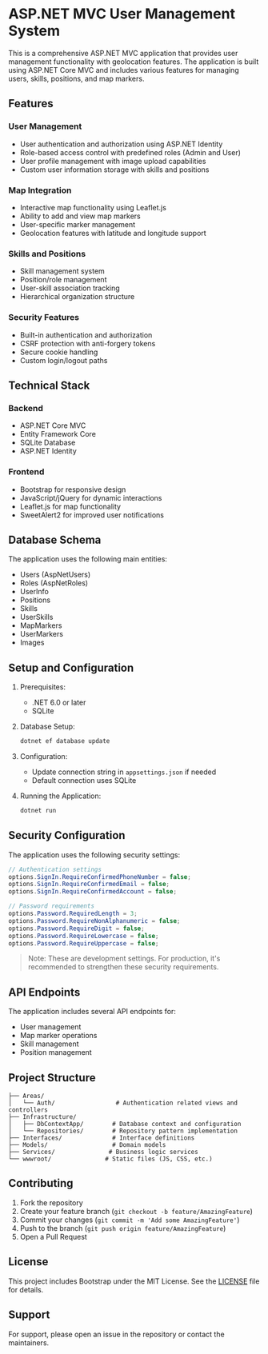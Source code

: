 # ASP.NET MVC User Management System

This is a comprehensive ASP.NET MVC application that provides user management functionality with geolocation features. The application is built using ASP.NET Core MVC and includes various features for managing users, skills, positions, and map markers.

## Features

### User Management
- User authentication and authorization using ASP.NET Identity
- Role-based access control with predefined roles (Admin and User)
- User profile management with image upload capabilities
- Custom user information storage with skills and positions

### Map Integration
- Interactive map functionality using Leaflet.js
- Ability to add and view map markers
- User-specific marker management
- Geolocation features with latitude and longitude support

### Skills and Positions
- Skill management system
- Position/role management
- User-skill association tracking
- Hierarchical organization structure

### Security Features
- Built-in authentication and authorization
- CSRF protection with anti-forgery tokens
- Secure cookie handling
- Custom login/logout paths

## Technical Stack

### Backend
- ASP.NET Core MVC
- Entity Framework Core
- SQLite Database
- ASP.NET Identity

### Frontend
- Bootstrap for responsive design
- JavaScript/jQuery for dynamic interactions
- Leaflet.js for map functionality
- SweetAlert2 for improved user notifications

## Database Schema

The application uses the following main entities:
- Users (AspNetUsers)
- Roles (AspNetRoles)
- UserInfo
- Positions
- Skills
- UserSkills
- MapMarkers
- UserMarkers
- Images

## Setup and Configuration

1. Prerequisites:
   - .NET 6.0 or later
   - SQLite

2. Database Setup:
   ```bash
   dotnet ef database update
   ```

3. Configuration:
   - Update connection string in `appsettings.json` if needed
   - Default connection uses SQLite

4. Running the Application:
   ```bash
   dotnet run
   ```

## Security Configuration

The application uses the following security settings:

```csharp
// Authentication settings
options.SignIn.RequireConfirmedPhoneNumber = false;
options.SignIn.RequireConfirmedEmail = false;
options.SignIn.RequireConfirmedAccount = false;

// Password requirements
options.Password.RequiredLength = 3;
options.Password.RequireNonAlphanumeric = false;
options.Password.RequireDigit = false;
options.Password.RequireLowercase = false;
options.Password.RequireUppercase = false;
```

> Note: These are development settings. For production, it's recommended to strengthen these security requirements.

## API Endpoints

The application includes several API endpoints for:
- User management
- Map marker operations
- Skill management
- Position management

## Project Structure

```
├── Areas/
│   └── Auth/                 # Authentication related views and controllers
├── Infrastructure/
│   ├── DbContextApp/        # Database context and configuration
│   └── Repositories/        # Repository pattern implementation
├── Interfaces/              # Interface definitions
├── Models/                  # Domain models
├── Services/               # Business logic services
└── wwwroot/               # Static files (JS, CSS, etc.)
```

## Contributing

1. Fork the repository
2. Create your feature branch (`git checkout -b feature/AmazingFeature`)
3. Commit your changes (`git commit -m 'Add some AmazingFeature'`)
4. Push to the branch (`git push origin feature/AmazingFeature`)
5. Open a Pull Request

## License

This project includes Bootstrap under the MIT License. See the [LICENSE](wwwroot/lib/bootstrap/LICENSE) file for details.

## Support

For support, please open an issue in the repository or contact the maintainers.
